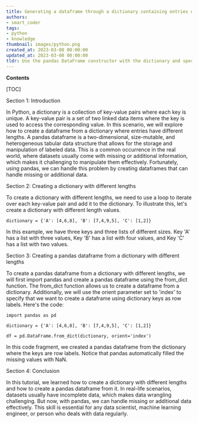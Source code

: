 ```yaml
---
title: Generating a dataframe through a dictionary containing entries of varying lengths
authors:
- smart_coder
tags:
- python
- knowledge
thumbnail: images/python.png
created_at: 2023-03-08 00:00:00
updated_at: 2023-03-08 00:00:00
tldr: Use the pandas DataFrame constructor with the dictionary and specify the longest entry`s length as the number of rows, filling shorter entries with NaN values.
---
```


**Contents**

[TOC]

Section 1: Introduction 

In Python, a dictionary is a collection of key-value pairs where each key is unique. A key-value pair is a set of two linked data items where the key is used to access the corresponding value. In this scenario, we will explore how to create a dataframe from a dictionary where entries have different lengths. A pandas dataframe is a two-dimensional, size-mutable, and heterogeneous tabular data structure that allows for the storage and manipulation of labeled data. This is a common occurrence in the real world, where datasets usually come with missing or additional information, which makes it challenging to manipulate them effectively. Fortunately, using pandas, we can handle this problem by creating dataframes that can handle missing or additional data.

Section 2: Creating a dictionary with different lengths

To create a dictionary with different lengths, we need to use a loop to iterate over each key-value pair and add it to the dictionary. To illustrate this, let's create a dictionary with different length values.

```
dictionary = {'A': [4,6,8], 'B': [7,4,9,5], 'C': [1,2]}
```

In this example, we have three keys and three lists of different sizes. Key 'A' has a list with three values, Key 'B' has a list with four values, and Key 'C' has a list with two values.

Section 3: Creating a pandas dataframe from a dictionary with different lengths

To create a pandas dataframe from a dictionary with different lengths, we will first import pandas and create a pandas dataframe using the from_dict function. The from_dict function allows us to create a dataframe from a dictionary. Additionally, we will use the orient parameter set to 'index' to specify that we want to create a dataframe using dictionary keys as row labels. Here's the code:

```
import pandas as pd

dictionary = {'A': [4,6,8], 'B': [7,4,9,5], 'C': [1,2]}

df = pd.DataFrame.from_dict(dictionary, orient='index')
```

In this code fragment, we created a pandas dataframe from the dictionary where the keys are row labels. Notice that pandas automatically filled the missing values with NaN.

Section 4: Conclusion

In this tutorial, we learned how to create a dictionary with different lengths and how to create a pandas dataframe from it. In real-life scenarios, datasets usually have incomplete data, which makes data wrangling challenging. But now, with pandas, we can handle missing or additional data effectively. This skill is essential for any data scientist, machine learning engineer, or person who deals with data regularly.

